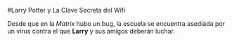 #Larry Potter y La Clave Secreta del Wifi

Desde que en la *Matrix* hubo un bug, la escuela se encuentra asediada por un virus contra el que **Larry** y sus amigos deberán 
luchar.
